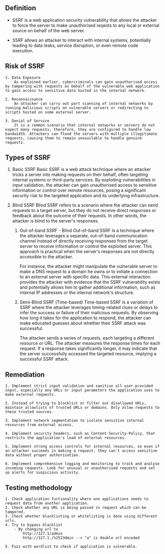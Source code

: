 ## Definition

- SSRF is a web application security vulnerability that allows the attacker to force the server to make unauthorised reqests to any local or external source on behalf of the web server.

- SSRF allows an attacker to interact with internal systems, potentially leading to data leaks, service disruption, or even remote code execution.

## Risk of SSRF

    1. Data Exposure
        As explained earlier, cybercriminals can gain unauthorised access by tampering with requests on behalf of the vulnerable web application to gain access to sensitive data hosted in the internal network.
    
    2. Reconnaissance
        An attacker can carry out port scanning of internal networks by running malicious scripts on vulnerable servers or redirecting to scripts hosted on some external server.
    
    3. Denial of Service
        It is a common scenario that internal networks or servers do not expect many requests; therefore, they are configured to handle low bandwidth. Attackers can flood the servers with multiple illegitimate requests, causing them to remain unavailable to handle genuine requests.


## Types of SSRF

1. Basic SSRF
    Basic SSRF is a web attack technique where an attacker tricks a server into making requests on their behalf, often targeting internal systems or third-party services. By exploiting vulnerabilities in input validation, the attacker can gain unauthorised access to sensitive information or control over remote resources, posing a significant security risk to the targeted application and its underlying infrastructure.

2. Blind SSRF
     Blind SSRF refers to a scenario where the attacker can send requests to a target server, but they do not receive direct responses or feedback about the outcome of their requests. In other words, the attacker is blind to the server's responses. 

     1. Out-of-band SSRF - Blind
        Out-of-band SSRF is a technique where the attacker leverages a separate, out-of-band communication channel instead of directly receiving responses from the target server to receive information or control the exploited server. This approach is practical when the server's responses are not directly accessible to the attacker.

        For instance, the attacker might manipulate the vulnerable server to make a DNS request to a domain he owns or to initiate a connection to an external server with specific data. This external interaction provides the attacker with evidence that the SSRF vulnerability exists and potentially allows him to gather additional information, such as internal IP addresses or the internal network's structure.  


     2. Semi-Blind SSRF (Time-based)
        Time-based SSRF is a variation of SSRF where the attacker leverages timing-related clues or delays to infer the success or failure of their malicious requests. By observing how long it takes for the application to respond, the attacker can make educated guesses about whether their SSRF attack was successful. 

        The attacker sends a series of requests, each targeting a different resource or URL. The attacker measures the response times for each request. If a response takes significantly longer, it may indicate that the server successfully accessed the targeted resource, implying a successful SSRF attack.

    
## Remediation

    1. Implement strict input validation and sanitise all user-provided input, especially any URLs or input parameters the application uses to make external requests.
    
    2. Instead of trying to blocklist or filter out disallowed URLs, maintain allowlists of trusted URLs or domains. Only allow requests to these trusted sources.
    
    3. Implement network segmentation to isolate sensitive internal resources from external access.
    
    4. Implement security headers, such as Content-Security-Policy, that restricts the application's load of external resources.
    
    5. Implement strong access controls for internal resources, so even if an attacker succeeds in making a request, they can't access sensitive data without proper authorisation.

    6. Implement comprehensive logging and monitoring to track and analyse incoming requests. Look for unusual or unauthorised requests and set up alerts for suspicious activity.

## Testing methodology

    1. Check application fuctionality where one applications needs to request data from another application.
    2. Check whether any URL is being passed in request which can be tampered.
    3. Check whether blacklisting or whitelisting is done using different urls.
    4. Try to bypass blacklist
        - By changing url to 
            http://127.1/admin
            http://127.1./%2523dmin --> "a" is double url encoded

    5. Fuzz with wordlist to check if application is vulnerable.
            


